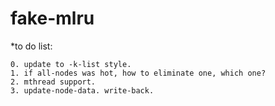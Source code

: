 fake-mlru
=========

*to do list:

    0. update to -k-list style.
    1. if all-nodes was hot, how to eliminate one, which one?
    2. mthread support.
    3. update-node-data. write-back.
